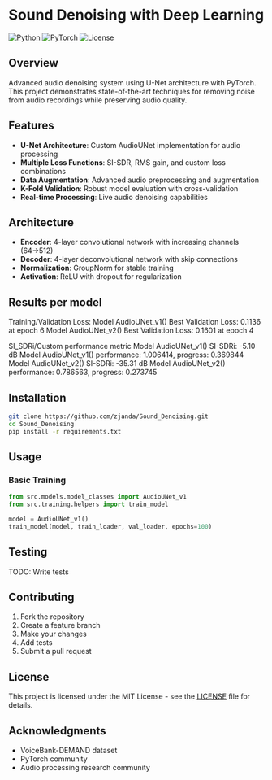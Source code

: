 # Sound Denoising with Deep Learning

[![Python](https://img.shields.io/badge/Python-3.8+-blue.svg)](https://www.python.org/downloads/)
[![PyTorch](https://img.shields.io/badge/PyTorch-2.0+-red.svg)](https://pytorch.org/)
[![License](https://img.shields.io/badge/License-MIT-green.svg)](LICENSE)

## Overview

Advanced audio denoising system using U-Net architecture with PyTorch. This project demonstrates state-of-the-art techniques for removing noise from audio recordings while preserving audio quality.

## Features

- **U-Net Architecture**: Custom AudioUNet implementation for audio processing
- **Multiple Loss Functions**: SI-SDR, RMS gain, and custom loss combinations
- **Data Augmentation**: Advanced audio preprocessing and augmentation
- **K-Fold Validation**: Robust model evaluation with cross-validation
- **Real-time Processing**: Live audio denoising capabilities

## Architecture

- **Encoder**: 4-layer convolutional network with increasing channels (64→512)
- **Decoder**: 4-layer deconvolutional network with skip connections
- **Normalization**: GroupNorm for stable training
- **Activation**: ReLU with dropout for regularization

## Results per model
Training/Validation Loss:
Model AudioUNet_v1() Best Validation Loss: 0.1136 at epoch 6
Model AudioUNet_v2() Best Validation Loss: 0.1601 at epoch 4

SI_SDRi/Custom performance metric
Model AudioUNet_v1() SI-SDRi: -5.10 dB
Model AudioUNet_v1() performance: 1.006414, progress: 0.369844
Model AudioUNet_v2() SI-SDRi: -35.31 dB
Model AudioUNet_v2() performance: 0.786563, progress: 0.273745

## Installation

```bash
git clone https://github.com/zjanda/Sound_Denoising.git
cd Sound_Denoising
pip install -r requirements.txt
```

## Usage

### Basic Training
```python
from src.models.model_classes import AudioUNet_v1
from src.training.helpers import train_model

model = AudioUNet_v1()
train_model(model, train_loader, val_loader, epochs=100)
```

## Testing
TODO: Write tests


## Contributing

1. Fork the repository
2. Create a feature branch
3. Make your changes
4. Add tests
5. Submit a pull request

## License

This project is licensed under the MIT License - see the [LICENSE](LICENSE) file for details.

## Acknowledgments

- VoiceBank-DEMAND dataset
- PyTorch community
- Audio processing research community
